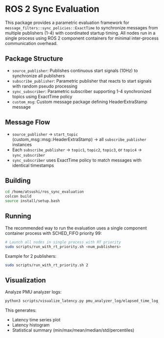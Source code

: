 # ROS 2 Sync Evaluation

This package provides a parametric evaluation framework for `message_filters::sync_policies::ExactTime` to synchronize messages from multiple publishers (1-4) with coordinated startup timing. All nodes run in a single process using ROS 2 component containers for minimal inter-process communication overhead.

## Package Structure

- `source_publisher`: Publishes continuous start signals (10Hz) to synchronize all publishers
- `subscribe_publisher`: Parametric publisher that reacts to start signals with random pseudo processing
- `sync_subscriber`: Parametric subscriber supporting 1-4 synchronized topics using ExactTime policy
- `custom_msg`: Custom message package defining HeaderExtraStamp message

## Message Flow

- `source_publisher` → `start_topic` (custom_msg::msg::HeaderExtraStamp) → all `subscribe_publisher` instances
- Each `subscribe_publisher` → `topic1`, `topic2`, `topic3`, or `topic4` → `sync_subscriber`
- `sync_subscriber` uses ExactTime policy to match messages with identical timestamps

## Building

```bash
cd /home/atsushi/ros_sync_evaluation
colcon build
source install/setup.bash
```

## Running

The recommended way to run the evaluation uses a single component container process with SCHED_FIFO priority 99:

```bash
# Launch all nodes in single process with RT priority
sudo scripts/run_with_rt_priority.sh <num_publishers>
```

Example for 2 publishers:
```bash
sudo scripts/run_with_rt_priority.sh 2
```

## Visualization

Analyze PMU analyzer logs:

```bash
python3 scripts/visualize_latency.py pmu_analyzer_log/elapsed_time_log_<PID>_0
```

This generates:
- Latency time series plot
- Latency histogram
- Statistical summary (min/max/mean/median/std/percentiles)
